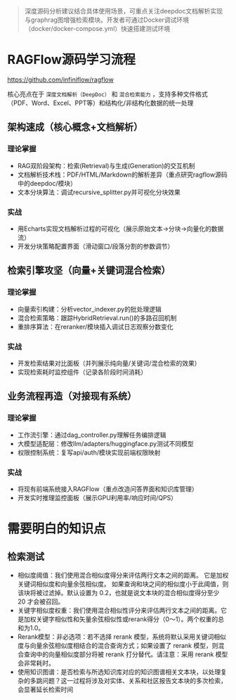 > 深度源码分析建议结合具体使用场景，可重点关注deepdoc文档解析实现与graphrag图增强检索模块。开发者可通过Docker调试环境（docker/docker-compose.yml）快速搭建测试环境

# RAGFlow源码学习流程

https://github.com/infiniflow/ragflow

核心亮点在于 `深度文档解析（DeepDoc）` 和 `混合检索能力` ，支持多种文件格式（PDF、Word、Excel、PPT等）和结构化/非结构化数据的统一处理

## 架构速成（核心概念+文档解析）
### 理论掌握
* RAG双阶段架构：检索(Retrieval)与生成(Generation)的交互机制
* 文档解析技术栈：PDF/HTML/Markdown的解析差异（重点研究ragflow源码中的deepdoc/模块）
* 文本分块算法：调试recursive_splitter.py并可视化分块效果

### 实战
* 用Echarts实现文档解析过程的可视化（展示原始文本→分块→向量化的数据流）
* 开发分块策略配置界面（滑动窗口/段落分割的参数调节）


## 检索引擎攻坚（向量+关键词混合检索）
### 理论掌握
* 向量索引构建：分析vector_indexer.py的批处理逻辑
* 混合检索策略：跟踪HybridRetrieval.run()的多路召回机制
* 重排序算法：在reranker/模块插入调试日志观察分数变化

### 实战
* 开发检索结果对比面板（并列展示纯向量/关键词/混合检索的效果）
* 实现检索耗时监控组件（记录各阶段时间消耗）


## 业务流程再造（对接现有系统）
### 理论掌握
* 工作流引擎：通过dag_controller.py理解任务编排逻辑
* 大模型适配层：修改llm/adapters/huggingface.py测试不同模型
* 权限控制系统：复写api/auth/模块实现前端权限映射

### 实战
* 将现有前端系统接入RAGFlow（重点改造问答界面和知识库管理）
* 开发实时推理监控面板（展示GPU利用率/响应时间/QPS）


# 需要明白的知识点

## 检索测试
- 相似度阈值：我们使用混合相似度得分来评估两行文本之间的距离。 它是加权关键词相似度和向量余弦相似度。 如果查询和块之间的相似度小于此阈值，则该块将被过滤掉。默认设置为 0.2，也就是说文本块的混合相似度得分至少 20 才会被召回。
- 关键字相似度权重：我们使用混合相似性评分来评估两行文本之间的距离。它是加权关键字相似性和矢量余弦相似性或rerank得分（0〜1）。两个权重的总和为1.0。
- Rerank模型：非必选项：若不选择 rerank 模型，系统将默认采用关键词相似度与向量余弦相似度相结合的混合查询方式；如果设置了 rerank 模型，则混合查询中的向量相似度部分将被 rerank 打分替代。请注意：采用 rerank 模型会非常耗时。
- 使用知识图谱：是否检索与所选知识库对应的知识图谱相关文本块，以处理复杂的多跳问题？这一过程将涉及对实体、关系和社区报告文本块的多次检索，会显著延长检索时间